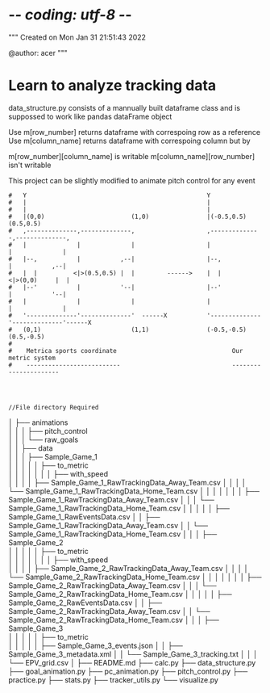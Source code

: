 # -*- coding: utf-8 -*-
"""
Created on Mon Jan 31 21:51:43 2022

@author: acer
"""

#   Learn to analyze tracking data


data_structure.py consists of a mannually built dataframe class and is suppossed to work like pandas dataFrame object 


Use m[row_number] returns dataframe with correspoing row as a reference
Use m[column_name] returns dataframe with correspoing column but by 

m[row_number][column_name] is writable
m[column_name][row_number] isn't writable




This project can be slightly modified to animate pitch control for any event



    #   Y                                                  Y
    #   |                                                  | 
    #   |                                                  |
    #   |(0,0)                        (1,0)                |(-0.5,0.5)                    (0.5,0.5)
    #   ,--------------,--------------,                    ,--------------,--------------,
    #   |              |              |                    |              |              |
    #   |--,           |           ,--|                    |--,           |           ,--|
    #   |  |          <|>(0.5,0.5) |  |         ------>    |  |          <|>(0,0)     |  |
    #   |--'           |           '--|                    |--'           |           '--| 
    #   |              |              |                    |              |              |  
    #   '--------------'--------------'  ------X           '--------------'--------------'------X
    #   (0,1)                         (1,1)                (-0.5,-0.5)                         (0.5,-0.5)
    #
    #    Metrica sports coordinate                                Our metric system
    #    --------------------------                               ----------------------               
    
    
    
    
    //File directory Required
    
│
├── animations\
│   │
│   ├── pitch_control\
│   │
│   └── raw_goals\
│
│
├── data\
│   │
│   ├── Sample_Game_1\
│   │   │
│   │   ├── to_metric\
│   │   │   │
│   │   │   ├── with_speed\
│   │   │   │   ├── Sample_Game_1_RawTrackingData_Away_Team.csv
│   │   │   │   └── Sample_Game_1_RawTrackingData_Home_Team.csv
│   │   │   │
│   │   │   ├── Sample_Game_1_RawTrackingData_Away_Team.csv
│   │   │   └── Sample_Game_1_RawTrackingData_Home_Team.csv
│   │   │
│   │   ├── Sample_Game_1_RawEventsData.csv
│   │   ├── Sample_Game_1_RawTrackingData_Away_Team.csv
│   │   └── Sample_Game_1_RawTrackingData_Home_Team.csv
│   │
│   ├── Sample_Game_2\
│   │   │
│   │   ├── to_metric\
│   │   │   │
│   │   │   ├── with_speed\
│   │   │   │   ├── Sample_Game_2_RawTrackingData_Away_Team.csv
│   │   │   │   └── Sample_Game_2_RawTrackingData_Home_Team.csv
│   │   │   │
│   │   │   ├── Sample_Game_2_RawTrackingData_Away_Team.csv
│   │   │   └── Sample_Game_2_RawTrackingData_Home_Team.csv
│   │   │
│   │   ├── Sample_Game_2_RawEventsData.csv
│   │   ├── Sample_Game_2_RawTrackingData_Away_Team.csv
│   │   └── Sample_Game_2_RawTrackingData_Home_Team.csv
│   │
│   ├── Sample_Game_3\
│   │   │
│   │   ├── to_metric\
│   │   │
│   │   ├── Sample_Game_3_events.json
│   │   ├── Sample_Game_3_metadata.xml
│   │   └── Sample_Game_3_tracking.txt
│   │
│   └── EPV_grid.csv
│
├── README.md
├── calc.py
├── data_structure.py
├── goal_animation.py
├── pc_animation.py
├── pitch_control.py
├── practice.py
├── stats.py
├── tracker_utils.py
└── visualize.py
    
    